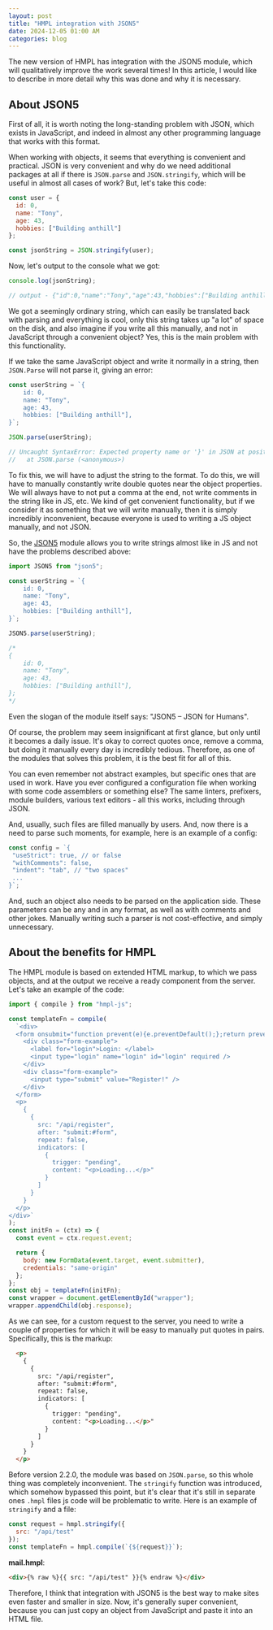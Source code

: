 ```yaml
---
layout: post
title: "HMPL integration with JSON5"
date: 2024-12-05 01:00 AM
categories: blog
---
```


The new version of HMPL has integration with the JSON5 module, which will qualitatively improve the work several times! In this article, I would like to describe in more detail why this was done and why it is necessary.

## About JSON5

First of all, it is worth noting the long-standing problem with JSON, which exists in JavaScript, and indeed in almost any other programming language that works with this format.

When working with objects, it seems that everything is convenient and practical. JSON is very convenient and why do we need additional packages at all if there is `JSON.parse` and `JSON.stringify`, which will be useful in almost all cases of work? But, let's take this code:

```javascript
const user = {
  id: 0,
  name: "Tony",
  age: 43,
  hobbies: ["Building anthill"]
};

const jsonString = JSON.stringify(user);
```

Now, let's output to the console what we got:

```javascript
console.log(jsonString);

// output - {"id":0,"name":"Tony","age":43,"hobbies":["Building anthill"]}
```

We got a seemingly ordinary string, which can easily be translated back with parsing and everything is cool, only this string takes up "a lot" of space on the disk, and also imagine if you write all this manually, and not in JavaScript through a convenient object? Yes, this is the main problem with this functionality.

If we take the same JavaScript object and write it normally in a string, then `JSON.Parse` will not parse it, giving an error:

```javascript
const userString = `{
    id: 0,
    name: "Tony",
    age: 43,
    hobbies: ["Building anthill"],
}`;

JSON.parse(userString);

// Uncaught SyntaxError: Expected property name or '}' in JSON at position 6 (line 2 column 5)
//   at JSON.parse (<anonymous>)
```

To fix this, we will have to adjust the string to the format. To do this, we will have to manually constantly write double quotes near the object properties. We will always have to not put a comma at the end, not write comments in the string like in JS, etc. We kind of get convenient functionality, but if we consider it as something that we will write manually, then it is simply incredibly inconvenient, because everyone is used to writing a JS object manually, and not JSON.

So, the [JSON5](https://www.npmjs.com/package/json5) module allows you to write strings almost like in JS and not have the problems described above:

```javascript
import JSON5 from "json5";

const userString = `{
    id: 0,
    name: "Tony",
    age: 43,
    hobbies: ["Building anthill"],
}`;

JSON5.parse(userString);

/*
{
    id: 0,
    name: "Tony",
    age: 43,
    hobbies: ["Building anthill"],
};
*/
```

Even the slogan of the module itself says: "JSON5 – JSON for Humans".

Of course, the problem may seem insignificant at first glance, but only until it becomes a daily issue. It's okay to correct quotes once, remove a comma, but doing it manually every day is incredibly tedious. Therefore, as one of the modules that solves this problem, it is the best fit for all of this.

You can even remember not abstract examples, but specific ones that are used in work. Have you ever configured a configuration file when working with some code assemblers or something else? The same linters, prefixers, module builders, various text editors - all this works, including through JSON.

And, usually, such files are filled manually by users. And, now there is a need to parse such moments, for example, here is an example of a config:

```javascript
const config = `{
 "useStrict": true, // or false
 "withComments": false,
 "indent": "tab", // "two spaces"
 ...
}`;
```

And, such an object also needs to be parsed on the application side. These parameters can be any and in any format, as well as with comments and other jokes. Manually writing such a parser is not cost-effective, and simply unnecessary.

## About the benefits for HMPL

The HMPL module is based on extended HTML markup, to which we pass objects, and at the output we receive a ready component from the server. Let's take an example of the code:

```javascript
import { compile } from "hmpl-js";

const templateFn = compile(
  `<div>
  <form onsubmit="function prevent(e){e.preventDefault();};return prevent(event);" id="form">
    <div class="form-example">
      <label for="login">Login: </label>
      <input type="login" name="login" id="login" required />
    </div>
    <div class="form-example">
      <input type="submit" value="Register!" />
    </div>
  </form>
  <p>
    {
      {
        src: "/api/register",
        after: "submit:#form",
        repeat: false,
        indicators: [
          {
            trigger: "pending",
            content: "<p>Loading...</p>"
          }
        ]
      }
    }
  </p>
</div>`
);
const initFn = (ctx) => {
  const event = ctx.request.event;

  return {
    body: new FormData(event.target, event.submitter),
    credentials: "same-origin"
  };
};
const obj = templateFn(initFn);
const wrapper = document.getElementById("wrapper");
wrapper.appendChild(obj.response);
```

As we can see, for a custom request to the server, you need to write a couple of properties for which it will be easy to manually put quotes in pairs. Specifically, this is the markup:

```html
  <p>
    {
      {
        src: "/api/register",
        after: "submit:#form",
        repeat: false,
        indicators: [
          {
            trigger: "pending",
            content: "<p>Loading...</p>"
          }
        ]
      }
    }
  </p>
```

Before version 2.2.0, the module was based on `JSON.parse`, so this whole thing was completely inconvenient. The `stringify` function was introduced, which somehow bypassed this point, but it's clear that it's still in separate ones `.hmpl` files js code will be problematic to write. Here is an example of `stringify` and a file:

```javascript
const request = hmpl.stringify({
  src: "/api/test"
});
const templateFn = hmpl.compile(`{${request}}`);
```

**mail.hmpl**:

```html
<div>{% raw %}{{ src: "/api/test" }}{% endraw %}</div>
```

Therefore, I think that integration with JSON5 is the best way to make sites even faster and smaller in size. Now, it's generally super convenient, because you can just copy an object from JavaScript and paste it into an HTML file.
